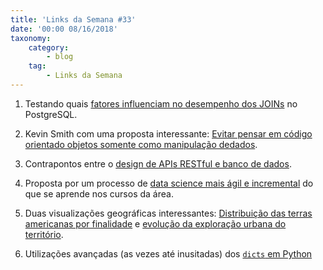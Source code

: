 ```yaml
---
title: 'Links da Semana #33'
date: '00:00 08/16/2018'
taxonomy:
    category:
        - blog
    tag:
        - Links da Semana
---
```


1. Testando quais [fatores influenciam no desempenho dos JOINs](https://www.brianlikespostgres.com/cost-of-a-join.html) no PostgreSQL.

1. Kevin Smith com uma proposta interessante: [Evitar pensar em código orientado objetos somente como manipulação dedados](https://kevinsmith.io/if-you-think-of-coding-as-the-manipulation-of-data-youre-going-to-have-a-hard-time-writing-object-oriented-code).

1. Contrapontos entre o [design de APIs RESTful e banco de dados](https://medium.com/@marinithiago/guys-rest-apis-are-not-databases-60db4e1120e4).

1. Proposta por um processo de [data science mais ágil e incremental](https://hackernoon.com/rethinking-fast-and-slow-in-data-science-b2ce18d5b054) do que se aprende nos cursos da área.

1. Duas visualizações geográficas interessantes: [Distribuição das terras americanas por finalidade](https://www.bloomberg.com/graphics/2018-us-land-use/) e [evolução da exploração urbana do território](https://www.homearea.com/featured/urban-nation/).

1. Utilizações avançadas (as vezes até inusitadas) dos [`dicts` em Python](https://realpython.com/python-dicts/)
